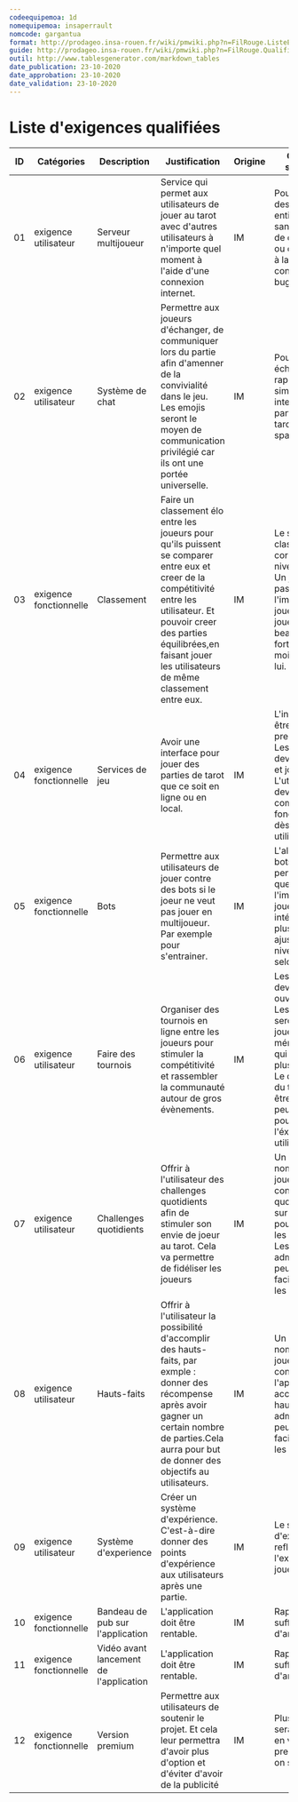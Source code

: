```yaml
---
codeequipemoa: 1d
nomequipemoa: insaperrault
nomcode: gargantua
format: http://prodageo.insa-rouen.fr/wiki/pmwiki.php?n=FilRouge.ListeExigencesQualifiees
guide: http://prodageo.insa-rouen.fr/wiki/pmwiki.php?n=FilRouge.QualifierExigence
outil: http://www.tablesgenerator.com/markdown_tables
date_publication: 23-10-2020
date_approbation: 23-10-2020
date_validation: 23-10-2020
---
```


# Liste d'exigences qualifiées
| ID  | Catégories             | Description                            | Justification                                                                                                                                                                                                                                       | Origine | Critères de satisfaction                                                                                                                                                                                                                     | Contentement MOA | Mécontentement MOA | Exigences Dépendantes  | Exigences conflictuelles |
|-----|------------------------|----------------------------------------|-----------------------------------------------------------------------------------------------------------------------------------------------------------------------------------------------------------------------------------------------------|---------|----------------------------------------------------------------------------------------------------------------------------------------------------------------------------------------------------------------------------------------------|------------------|--------------------|------------------------|--------------------------|
| 01  | exigence utilisateur   | Serveur multijoueur                    | Service qui permet aux utilisateurs de jouer au tarot avec d'autres utilisateurs à n'importe quel moment à l'aide d'une connexion internet.                                                                                                         | IM      | Pouvoir jouer des parties entières de tarot sans problème de déconnexion ou  d'attente liée à la connexion.Aucun bug.                                                                                                                        | 5                | 5                  |                        |                          |
| 02  | exigence utilisateur   | Système de chat                        | Permettre aux joueurs d'échanger, de communiquer lors  du partie afin d'amenner de la convivialité dans le jeu. Les emojis seront le moyen de communication privilégié car  ils ont une portée universelle.                                         | IM      | Pouvoir échanger rapidemment et simplement sans interferer la partie de tarot.Eviter les spams.                                                                                                                                              | 3                | 1                  |                        |                          |
| 03  | exigence fonctionnelle | Classement                             | Faire un classement élo entre les joueurs pour qu'ils puissent  se comparer entre eux et creer de la compétitivité entre  les utilisateur. Et pouvoir creer des parties équilibrées,en faisant jouer les utilisateurs de même classement entre eux. | IM      | Le système de classement doit correspondre au niveau du jouer. Un joueur ne doit pas avoir l'impression de jouer contre des joueurs beaucoup plus fort ou beaucoup moins fort que lui.                                                       | 3                | 4                  |                        |                          |
| 04  | exigence fonctionnelle | Services de jeu                        | Avoir une interface pour jouer des parties de tarot que ce  soit en ligne ou en local.                                                                                                                                                              | IM      | L'interface devra être simple à prendre en main. Les graphismes devront simples et jolies. L'utilisateur devra comprendre les fonctionnalités dès la première utilisation.                                                                   | 2                | 4                  |                        |                          |
| 05  | exigence fonctionnelle | Bots                                   | Permettre aux utilisateurs de jouer contre des bots si le joeur ne veut pas jouer en multijoueur. Par exemple pour s'entrainer.                                                                                                                     | IM      | L'algorithme des bots est assez performant pour que le joueur ai l'impression de jouer des parties intérresantes. De plus l'on pourra ajuster les niveaux des  bots selon l'envie.                                                           | 4                | 3                  |                        |                          |
| 06  | exigence  utilisateur  | Faire des tournois                     | Organiser des tournois en ligne entre les joueurs pour stimuler  la compétitivité et rassembler la communauté autour de gros  évènements.                                                                                                           | IM      | Les tournois devront être ouvert à tous. Les gagnants seront les joueurs les plus méritant, ceux qui ont gagner le plus de parties. Le déroulement du tournoi devra être fluide avec peu d'attente pour le bien de l'éxpérience utilisateur. | 4                | 5                  |                        |                          |
| 07  | exigence utilisateur   | Challenges quotidients                 | Offrir à l'utilisateur des challenges quotidients afin de stimuler son envie de joeur au tarot. Cela va permettre de fidéliser les joueurs                                                                                                          | IM      | Un grand nombre de joueurs se connecte quotidiennement sur  l'application pour accomplir les challenges. Les administarateurs peuvent facilement gerer les challenges.                                                                       | 3                | 1                  |                        |                          |
| 08  | exigence utilisateur   | Hauts-faits                            | Offrir à l'utilisateur la possibilité d'accomplir des hauts-faits, par exmple : donner des récompense après avoir gagner un certain nombre  de parties.Cela aurra pour but de donner des objectifs au utilisateurs.                                 | IM      | Un grand nombre de joueurs se connecte  sur l'application pour accomplir les hauts-faits. Les administarateurs peuvent facilement gerer les hauts-faits.                                                                                     | 3                | 1                  |                        |                          |
| 09  | exigence utilisateur   | Système d'experience                   | Créer un système d'expérience. C'est-à-dire donner des points d'expérience aux utilisateurs après une partie.                                                                                                                                       | IM      | Le systême d'expérience reflète l'experience du joueur.                                                                                                                                                                                      | 1                | 2                  |                        |                          |
| 10  | exigence fonctionnelle | Bandeau de pub sur l'application       | L'application doit être rentable.                                                                                                                                                                                                                   | IM      | Rapporte suffisament d'argent                                                                                                                                                                                                                | 3                | 4                  |                        |                          |
| 11  | exigence fonctionnelle | Vidéo avant lancement de l'application | L'application doit être rentable.                                                                                                                                                                                                                   | IM      | Rapporte suffisament d'argent                                                                                                                                                                                                                | 3                | 4                  |                        |                          |
| 12  | exigence fonctionnelle | Version premium                        | Permettre aux utilisateurs de soutenir le projet. Et cela leur permettra d'avoir plus d'option et d'éviter d'avoir de la publicité                                                                                                                  | IM      | Plus l'application sera télécharger en version premium,le plus on sera satisfait.                                                                                                                                                            | 3                | 5                  |                        |                          |